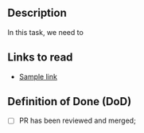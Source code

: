 
## Description

In this task, we need to <!-- describe what has to be done in this task -->

## Links to read

 - [Sample link](/)
 <!-- Share links to requirements or some useful articles that can help to complete this task -->

## Definition of Done (DoD)

- [ ] PR has been reviewed and merged;
<!-- Describe exhaustive acceptance criteria for this task -->